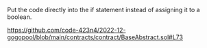 Put the code directly into the if statement instead of assigning it to a boolean.

https://github.com/code-423n4/2022-12-gogopool/blob/main/contracts/contract/BaseAbstract.sol#L73